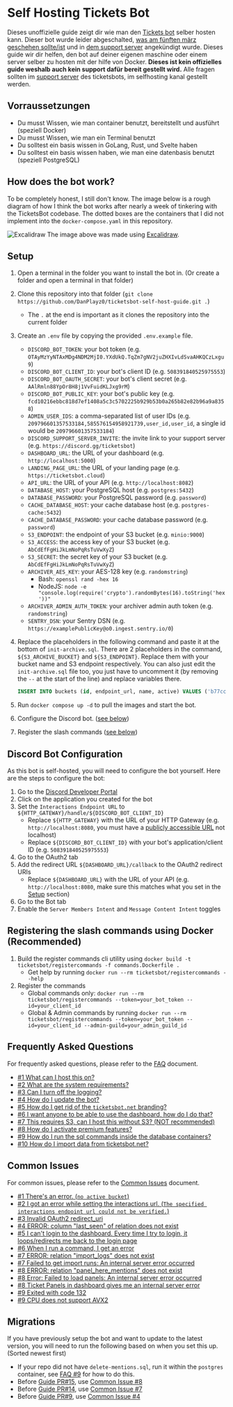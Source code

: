 # Self Hosting Tickets Bot

Dieses unoffizielle guide zeigt dir wie man den [Tickets bot](https://discord.com/users/508391840525975553) selber hosten kann. Dieser bot wurde leider abgeschalted, [was am fünften märz geschehen sollte/ist](https://discord.com/channels/508392876359680000/508410703439462400/1325516916995129445) und in [dem support server](https://discord.gg/XX2TxVCq6g) angekündigt wurde. Dieses guide wir dir helfen, den bot auf deiner eigenen maschine oder einem server selber zu hosten mit der hilfe von Docker. **Dieses ist kein offizielles guide weshalb auch kein support dafür bereit gestellt wird.** Alle fragen sollten im [support server](https://discord.gg/XX2TxVCq6g) des ticketsbots, im selfhosting kanal gestellt werden.

## Vorraussetzungen

- Du musst Wissen, wie man container benutzt, bereitstellt und ausführt (speziell Docker)
- Du musst Wissen, wie man ein Terminal benutzt
- Du solltest ein basis wissen in GoLang, Rust, und Svelte haben
- Du solltest ein basis wissen haben, wie man eine datenbasis benutzt (speziell PostgreSQL)

## How does the bot work?

To be completely honest, I still don't know. The image below is a rough diagram of how I think the bot works after nearly a week of tinkering with the TicketsBot codebase. The dotted boxes are the containers that I did not implement into the `docker-compose.yaml` in this repository.

![Excalidraw](./images/ticketsbot-2025-01-11T23_47_40_622Z.svg)
The image above was made using [Excalidraw](https://excalidraw.com/).

## Setup

1. Open a terminal in the folder you want to install the bot in. (Or create a folder and open a terminal in that folder)
2. Clone this repository into that folder (`git clone https://github.com/DanPlayz0/ticketsbot-self-host-guide.git .`)
   - The `.` at the end is important as it clones the repository into the current folder
3. Create an `.env` file by copying the provided `.env.example` file.

   - `DISCORD_BOT_TOKEN`: your bot token (e.g. `OTAyMzYyNTAxMDg4NDM2MjI0.YXdUkQ.TqZm7gNV2juZHXIvLdSvaAHKQCzLxgu9`)
   - `DISCORD_BOT_CLIENT_ID`: your bot's client ID (e.g. `508391840525975553`)
   - `DISCORD_BOT_OAUTH_SECRET`: your bot's client secret (e.g. `AAlRmln88YpOr8H8j1VvFuidKLJxg9rM`)
   - `DISCORD_BOT_PUBLIC_KEY`: your bot's public key (e.g. `fcd10216ebbc818d7ef1408a5c3c5702225b929b53b0a265b82e82b96a9a8358`)
   - `ADMIN_USER_IDS`: a comma-separated list of user IDs (e.g. `209796601357533184,585576154958921739,user_id,user_id`, a single id would be `209796601357533184`)
   - `DISCORD_SUPPORT_SERVER_INVITE`: the invite link to your support server (e.g. `https://discord.gg/ticketsbot`)
   - `DASHBOARD_URL`: the URL of your dashboard (e.g. `http://localhost:5000`)
   - `LANDING_PAGE_URL`: the URL of your landing page (e.g. `https://ticketsbot.cloud`)
   - `API_URL`: the URL of your API (e.g. `http://localhost:8082`)
   - `DATABASE_HOST`: your PostgreSQL host (e.g. `postgres:5432`)
   - `DATABASE_PASSWORD`: your PostgreSQL password (e.g. `password`)
   - `CACHE_DATABASE_HOST`: your cache database host (e.g. `postgres-cache:5432`)
   - `CACHE_DATABASE_PASSWORD`: your cache database password (e.g. `password`)
   - `S3_ENDPOINT`: the endpoint of your S3 bucket (e.g. `minio:9000`)
   - `S3_ACCESS`: the access key of your S3 bucket (e.g. `AbCdEfFgHiJkLmNoPqRsTuVwXyZ`)
   - `S3_SECRET`: the secret key of your S3 bucket (e.g. `AbCdEfFgHiJkLmNoPqRsTuVwXyZ`)
   - `ARCHIVER_AES_KEY`: your AES-128 key (e.g. `randomstring`)
     - Bash: `openssl rand -hex 16`
     - NodeJS: `node -e "console.log(require('crypto').randomBytes(16).toString('hex'))"`
   - `ARCHIVER_ADMIN_AUTH_TOKEN`: your archiver admin auth token (e.g. `randomstring`)
   - `SENTRY_DSN`: your Sentry DSN (e.g. `https://examplePublicKey@o0.ingest.sentry.io/0`)

4. Replace the placeholders in the following command and paste it at the bottom of `init-archive.sql`. There are 2 placeholders in the command, `${S3_ARCHIVE_BUCKET}` and `${S3_ENDPOINT}`. Replace them with your bucket name and S3 endpoint respectively. You can also just edit the `init-archive.sql` file too, you just have to uncomment it (by removing the `--` at the start of the line) and replace variables there.

   ```sql
   INSERT INTO buckets (id, endpoint_url, name, active) VALUES ('b77cc1a0-91ec-4d64-bb6d-21717737ea3c', 'https://${S3_ENDPOINT}', '${S3_ARCHIVE_BUCKET}', TRUE);
   ```

5. Run `docker compose up -d` to pull the images and start the bot.
6. Configure the Discord bot. ([see below](#discord-bot-configuration))
7. Register the slash commands ([see below](#registering-the-slash-commands-using-docker-recommended))

## Discord Bot Configuration

As this bot is self-hosted, you will need to configure the bot yourself. Here are the steps to configure the bot:

1. Go to the [Discord Developer Portal](https://discord.com/developers/applications)
2. Click on the application you created for the bot
3. Set the `Interactions Endpoint URL` to `${HTTP_GATEWAY}/handle/${DISCORD_BOT_CLIENT_ID}`
   - Replace `${HTTP_GATEWAY}` with the URL of your HTTP Gateway (e.g. `http://localhost:8080`, you must have a [publicly accessible URL](./wiki/faq.md#6-i-want-anyone-to-be-able-to-use-the-dashboard-how-do-i-do-that) not localhost)
   - Replace `${DISCORD_BOT_CLIENT_ID}` with your bot's application/client ID (e.g. `508391840525975553`)
4. Go to the OAuth2 tab
5. Add the redirect URL `${DASHBOARD_URL}/callback` to the OAuth2 redirect URIs
   - Replace `${DASHBOARD_URL}` with the URL of your API (e.g. `http://localhost:8080`, make sure this matches what you set in the [Setup](#setup) section)
6. Go to the Bot tab
7. Enable the `Server Members Intent` and `Message Content Intent` toggles

## Registering the slash commands using Docker (Recommended)

1. Build the register commands cli utility using `docker build -t ticketsbot/registercommands -f commands.Dockerfile .`
   - Get help by running `docker run --rm ticketsbot/registercommands --help`
2. Register the commands
   - Global commands only: `docker run --rm ticketsbot/registercommands --token=your_bot_token --id=your_client_id`
   - Global & Admin commands by running `docker run --rm ticketsbot/registercommands --token=your_bot_token --id=your_client_id --admin-guild=your_admin_guild_id`

## Frequently Asked Questions

For frequently asked questions, please refer to the [FAQ](./wiki/faq.md) document.

- [#1 What can I host this on?](./wiki/faq.md#1-what-can-i-host-this-on)
- [#2 What are the system requirements?](./wiki/faq.md#2-what-are-the-system-requirements)
- [#3 Can I turn off the logging?](./wiki/faq.md#3-can-i-turn-off-the-logging)
- [#4 How do I update the bot?](./wiki/faq.md#4-how-do-i-update-the-bot)
- [#5 How do I get rid of the `ticketsbot.net` branding?](./wiki/faq.md#5-how-do-i-get-rid-of-the-ticketsbotnet-branding)
- [#6 I want anyone to be able to use the dashboard, how do I do that?](./wiki/faq.md#6-i-want-anyone-to-be-able-to-use-the-dashboard-how-do-i-do-that)
- [#7 This requires S3, can I host this without S3? (NOT recommended)](./wiki/faq.md#7-this-requires-s3-can-i-host-this-without-s3-not-recommended)
- [#8 How do I activate premium features?](./wiki/faq.md#8-how-do-i-activate-premium-features)
- [#9 How do I run the sql commands inside the database containers?](./wiki/faq.md#9-how-do-i-run-the-sql-commands-inside-the-database-containers)
- [#10 How do I import data from ticketsbot.net?](./wiki/faq.md#10-how-do-i-import-data-from-ticketsbotnet)

## Common Issues

For common issues, please refer to the [Common Issues](./wiki/common-issues.md) document.

- [#1 There's an error. (`no active bucket`)](./wiki/common-issues.md#1-theres-an-error-no-active-bucket)
- [#2 I got an error while setting the interactions url. (`The specified interactions endpoint url could not be verified.`)](./wiki/common-issues.md#2-i-got-an-error-while-setting-the-interactions-url-the-specified-interactions-endpoint-url-could-not-be-verified)
- [#3 Invalid OAuth2 redirect_uri](./wiki/common-issues.md#3-invalid-oauth2-redirect_uri)
- [#4 ERROR: column "last_seen" of relation does not exist](./wiki/common-issues.md#4-error-column-last_seen-of-relation-does-not-exist)
- [#5 I can't login to the dashboard. Every time I try to login, it loops/redirects me back to the login page](./wiki/common-issues.md#5-i-cant-login-to-the-dashboard-every-time-i-try-to-login-it-loopsredirects-me-back-to-the-login-page)
- [#6 When I run a command, I get an error](./wiki/common-issues.md#6-when-i-run-a-command-i-get-an-error)
- [#7 ERROR: relation "import_logs" does not exist](./wiki/common-issues.md#7-error-relation-import_logs-does-not-exist)
- [#7 Failed to get import runs: An internal server error occurred](./wiki/common-issues.md#7-error-relation-import_logs-does-not-exist)
- [#8 ERROR: relation "panel_here_mentions" does not exist](./wiki/common-issues.md#8-error-relation-panel_here_mentions-does-not-exist)
- [#8 Error: Failed to load panels: An internal server error occurred](./wiki/common-issues.md#8-error-relation-panel_here_mentions-does-not-exist)
- [#8 Ticket Panels in dashboard gives me an internal server error](./wiki/common-issues.md#8-error-relation-panel_here_mentions-does-not-exist)
- [#9 Exited with code 132](./wiki/common-issues.md#9-exited-with-code-132)
- [#9 CPU does not support AVX2](./wiki/common-issues.md#9-exited-with-code-132)

## Migrations

If you have previously setup the bot and want to update to the latest version, you will need to run the following based on when you set this up. (Sorted newest first)

- If your repo did not have `delete-mentions.sql`, run it within the `postgres` container, see [FAQ #9](./wiki/faq.md#9-how-do-i-run-the-sql-commands-inside-the-database-containers) for how to do this.
- Before [Guide PR#15](https://github.com/DanPlayz0/ticketsbot-self-host-guide/pull/15), use [Common Issue #8](./wiki/common-issues.md#8-error-relation-panel_here_mentions-does-not-exist)
- Before [Guide PR#14](https://github.com/DanPlayz0/ticketsbot-self-host-guide/pull/14), use [Common Issue #7](./wiki/common-issues.md#7-error-relation-import_logs-does-not-exist)
- Before [Guide PR#9](https://github.com/DanPlayz0/ticketsbot-self-host-guide/pull/9), use [Common Issue #4](./wiki/common-issues.md#4-error-column-last_seen-of-relation-does-not-exist)
